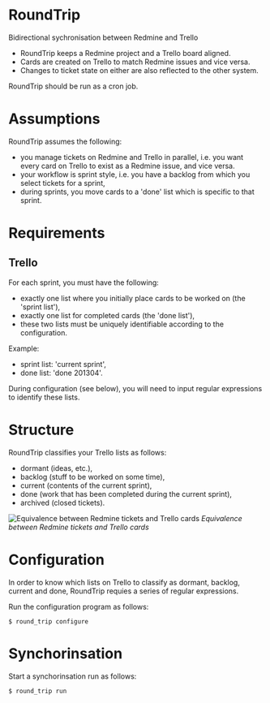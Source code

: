 RoundTrip
=========

Bidirectional sychronisation between Redmine and Trello

* RoundTrip keeps a Redmine project and a Trello board aligned.
* Cards are created on Trello to match Redmine issues and vice versa.
* Changes to ticket state on either are also reflected to the other system.

RoundTrip should be run as a cron job.

Assumptions
===========

RoundTrip assumes the following:

* you manage tickets on Redmine and Trello in parallel, i.e. you want every card on
  Trello to exist as a Redmine issue, and vice versa.
* your workflow is sprint style, i.e. you have a backlog from which you select
  tickets for a sprint,
* during sprints, you move cards to a 'done' list which is specific to that sprint.

Requirements
============

## Trello

For each sprint, you must have the following:

* exactly one list where you initially place cards to be worked on (the 'sprint list'),
* exactly one list for completed cards (the 'done list'),
* these two lists must be uniquely identifiable according to the configuration.

Example:

* sprint list: 'current sprint',
* done list: 'done 201304'.

During configuration (see below), you will need to input regular expressions to
identify these lists.

Structure
=========

RoundTrip classifies your Trello lists as follows:

* dormant (ideas, etc.),
* backlog (stuff to be worked on some time),
* current (contents of the current sprint),
* done (work that has been completed during the current sprint),
* archived (closed tickets).

![Equivalence between Redmine tickets and Trello cards](https://raw.github.com/joeyates/round_trip/master/doc/redmine-trello%20state%20mapping.png)
_Equivalence between Redmine tickets and Trello cards_

Configuration
=============

In order to know which lists on Trello to classify as dormant, backlog, current and
done, RoundTrip requies a series of regular expressions.

Run the configuration program as follows:

```shell
$ round_trip configure
```

Synchorinsation
===============

Start a synchorinsation run as follows:

```shell
$ round_trip run
```


